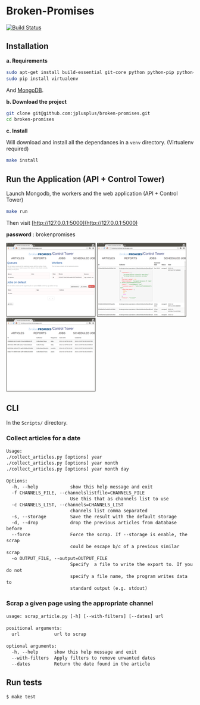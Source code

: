 Broken-Promises
===============

[![Build Status](https://travis-ci.org/jplusplus/broken-promises.png)](http://travis-ci.org/jplusplus/broken-promises)

## Installation


**a. Requirements**
```bash
sudo apt-get install build-essential git-core python python-pip python-dev redis-server
sudo pip install virtualenv
```
And [MongoDB](http://www.mongodb.org/downloads).

**b.  Download the project**
```bash
git clone git@github.com:jplusplus/broken-promises.git
cd broken-promises
```

**c. Install**

Will download and install all the dependances in a `venv` directory. (Virtualenv required)

```bash
make install
```

## Run the Application (API + Control Tower)

Launch Mongodb, the workers and the web application (API + Control Tower)

```bash
make run
```

Then visit [http://127.0.0.1:5000](http://127.0.0.1:5000)

__password__ : brokenpromises


![screenshot](Webapp/static/img/1-jobs.png)
![screenshot](Webapp/static/img/2-reports.png)
![screenshot](Webapp/static/img/3-scheduled.png)

## CLI

In the `Scripts/` directory.

### Collect articles for a date

```
Usage: 
./collect_articles.py [options] year 
./collect_articles.py [options] year month
./collect_articles.py [options] year month day

Options:
  -h, --help            show this help message and exit
  -f CHANNELS_FILE, --channelslistfile=CHANNELS_FILE
                        Use this that as channels list to use
  -c CHANNELS_LIST, --channels=CHANNELS_LIST
                        channels list comma separated
  -s, --storage         Save the result with the default storage
  -d, --drop            drop the previous articles from database before
  --force               Force the scrap. If --storage is enable, the scrap
                        could be escape b/c of a previous similar scrap
  -o OUTPUT_FILE, --output=OUTPUT_FILE
                        Specify  a file to write the export to. If you do not
                        specify a file name, the program writes data to
                        standard output (e.g. stdout)

```

### Scrap a given page using the appropriate channel 

```
usage: scrap_article.py [-h] [--with-filters] [--dates] url

positional arguments:
  url             url to scrap

optional arguments:
  -h, --help      show this help message and exit
  --with-filters  Apply filters to remove unwanted dates
  --dates         Return the date found in the article

```
## Run tests

	$ make test
